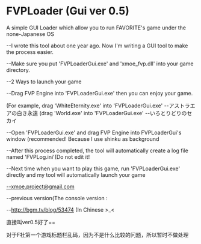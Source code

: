 # FVPLoader (Gui ver 0.5)

A simple GUI Loader which allow you to run FAVORITE's game under the none-Japanese OS


--I wrote this tool about one year ago. Now I'm writing a GUI tool to make the process easier.

--Make sure you put 'FVPLoaderGui.exe' and  'xmoe_fvp.dll' into your game directory.

--2 Ways to launch your game

--Drag FVP Engine into 'FVPLoaderGui.exe' then you can enjoy your game.

(For example, drag 'WhiteEternity.exe' into 'FVPLoaderGui.exe'  --アストラエアの白き永遠
(drag 'World.exe' into 'FVPLoaderGui.exe' --いろとりどりのセカイ

--Open 'FVPLoaderGui.exe' and drag FVP Engine into FVPLoaderGui's window (recommended! Because I use shinku as background

--After this process completed, the tool will automatically create a log file named 'FVPLog.ini'(Do not edit it!

--Next time when you want to play this game, run 'FVPLoaderGui.exe' directly and my tool will automatically launch your game

--xmoe.project@gmail.com

--previous version(The console version :

--http://bgm.tv/blog/53474   (In Chinese >_<

直接叫ver0.5好了==

对于F社第一个游戏标题栏乱码，因为不是什么比较的问题，所以暂时不做处理
